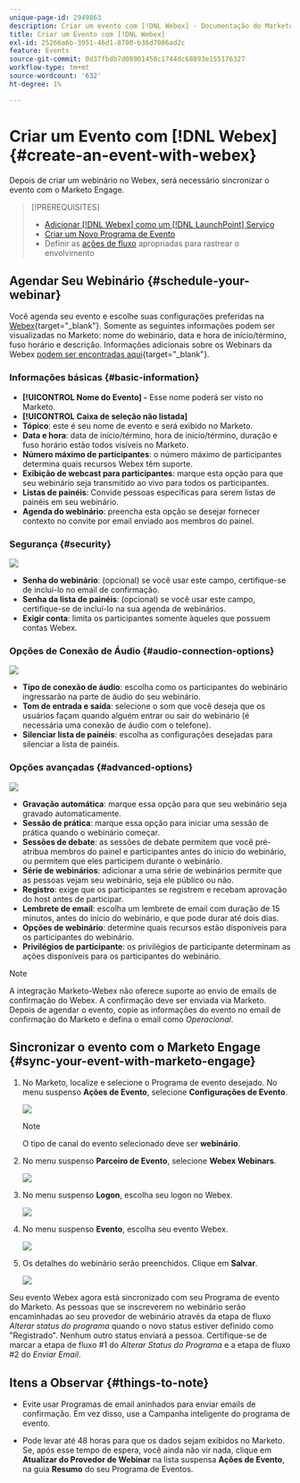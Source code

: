 ```yaml
---
unique-page-id: 2949863
description: Criar um evento com [!DNL Webex] - Documentação do Marketo - Documentação do produto
title: Criar um Evento com [!DNL Webex]
exl-id: 25266a6b-3951-46d1-8700-b36d7086ad2c
feature: Events
source-git-commit: 0d37fbdb7d08901458c1744dc68893e155176327
workflow-type: tm+mt
source-wordcount: '632'
ht-degree: 1%

---
```


# Criar um Evento com [!DNL Webex] {#create-an-event-with-webex}

Depois de criar um webinário no Webex, será necessário sincronizar o evento com o Marketo Engage.

>[!PREREQUISITES]
>
>* [Adicionar [!DNL Webex] como um [!DNL LaunchPoint] Serviço](/help/marketo/product-docs/administration/additional-integrations/add-webex-as-a-launchpoint-service.md)
>* [Criar um Novo Programa de Evento](/help/marketo/product-docs/demand-generation/events/understanding-events/create-a-new-event-program.md)
>* Definir as [ações de fluxo](/help/marketo/product-docs/core-marketo-concepts/smart-campaigns/flow-actions/add-a-flow-step-to-a-smart-campaign.md) apropriadas para rastrear o envolvimento

## Agendar Seu Webinário {#schedule-your-webinar}

Você agenda seu evento e escolhe suas configurações preferidas na [Webex](https://www.webex.com/){target="_blank"}. Somente as seguintes informações podem ser visualizadas no Marketo: nome do webinário, data e hora de início/término, fuso horário e descrição. Informações adicionais sobre os Webinars da Webex [podem ser encontradas aqui](https://help.webex.com/en-us/landing/ld-7srxjs-WebexWebinars/Webex-Webinars){target="_blank"}.

### Informações básicas {#basic-information}

* **[!UICONTROL Nome do Evento] -** Esse nome poderá ser visto no Marketo.
* **[!UICONTROL Caixa de seleção não listada]**
* **Tópico**: este é seu nome de evento e será exibido no Marketo.
* **Data e hora**: data de início/término, hora de início/término, duração e fuso horário estão todos visíveis no Marketo.
* **Número máximo de participantes**: o número máximo de participantes determina quais recursos Webex têm suporte.
* **Exibição de webcast para participantes**: marque esta opção para que seu webinário seja transmitido ao vivo para todos os participantes.
* **Listas de painéis**: Convide pessoas específicas para serem listas de painéis em seu webinário.
* **Agenda do webinário**: preencha esta opção se desejar fornecer contexto no convite por email enviado aos membros do painel.

### Segurança {#security}

![](assets/create-an-event-with-webex-2.png)

* **Senha do webinário**: (opcional) se você usar este campo, certifique-se de incluí-lo no email de confirmação.
* **Senha da lista de painéis**: (opcional) se você usar este campo, certifique-se de incluí-lo na sua agenda de webinários.
* **Exigir conta**: limita os participantes somente àqueles que possuem contas Webex.

### Opções de Conexão de Áudio {#audio-connection-options}

![](assets/create-an-event-with-webex-3.png)

* **Tipo de conexão de áudio**: escolha como os participantes do webinário ingressarão na parte de áudio do seu webinário.
* **Tom de entrada e saída**: selecione o som que você deseja que os usuários façam quando alguém entrar ou sair do webinário (é necessária uma conexão de áudio com o telefone).
* **Silenciar lista de painéis**: escolha as configurações desejadas para silenciar a lista de painéis.

### Opções avançadas {#advanced-options}

![](assets/create-an-event-with-webex-4.png)

* **Gravação automática**: marque essa opção para que seu webinário seja gravado automaticamente.
* **Sessão de prática**: marque essa opção para iniciar uma sessão de prática quando o webinário começar.
* **Sessões de debate**: as sessões de debate permitem que você pré-atribua membros do painel e participantes antes do início do webinário, ou permitem que eles participem durante o webinário.
* **Série de webinários**: adicionar a uma série de webinários permite que as pessoas vejam seu webinário, seja ele público ou não.
* **Registro**: exige que os participantes se registrem e recebam aprovação do host antes de participar.
* **Lembrete de email**: escolha um lembrete de email com duração de 15 minutos, antes do início do webinário, e que pode durar até dois dias.
* **Opções de webinário**: determine quais recursos estão disponíveis para os participantes do webinário.
* **Privilégios de participante**: os privilégios de participante determinam as ações disponíveis para os participantes do webinário.

>[!NOTE]
>
>A integração Marketo-Webex não oferece suporte ao envio de emails de confirmação do Webex. A confirmação deve ser enviada via Marketo. Depois de agendar o evento, copie as informações do evento no email de confirmação do Marketo e defina o email como _Operacional_.

## Sincronizar o evento com o Marketo Engage {#sync-your-event-with-marketo-engage}

1. No Marketo, localize e selecione o Programa de evento desejado. No menu suspenso **Ações de Evento**, selecione **Configurações de Evento**.

   ![](assets/create-an-event-with-webex-5.png)

   >[!NOTE]
   >
   >O tipo de canal do evento selecionado deve ser **webinário**.

1. No menu suspenso **Parceiro de Evento**, selecione **Webex Webinars**.

   ![](assets/create-an-event-with-webex-6.png)

1. No menu suspenso **Logon**, escolha seu logon no Webex.

   ![](assets/create-an-event-with-webex-7.png)

1. No menu suspenso **Evento**, escolha seu evento Webex.

   ![](assets/create-an-event-with-webex-8.png)

1. Os detalhes do webinário serão preenchidos. Clique em **Salvar**.

   ![](assets/create-an-event-with-webex-9.png)

Seu evento Webex agora está sincronizado com seu Programa de evento do Marketo. As pessoas que se inscreverem no webinário serão encaminhadas ao seu provedor de webinário através da etapa de fluxo _Alterar status do programa_ quando o novo status estiver definido como &quot;Registrado&quot;. Nenhum outro status enviará a pessoa. Certifique-se de marcar a etapa de fluxo #1 do _Alterar Status do Programa_ e a etapa de fluxo #2 do _Enviar Email_.

## Itens a Observar {#things-to-note}

* Evite usar Programas de email aninhados para enviar emails de confirmação. Em vez disso, use a Campanha inteligente do programa de evento.

* Pode levar até 48 horas para que os dados sejam exibidos no Marketo. Se, após esse tempo de espera, você ainda não vir nada, clique em **Atualizar do Provedor de Webinar** na lista suspensa **Ações de Evento**, na guia **Resumo** do seu Programa de Eventos.
